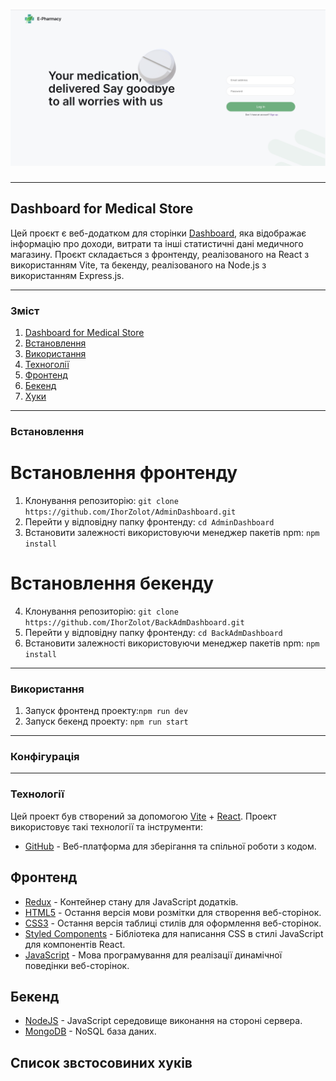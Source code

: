 # <img src='./public/E-Pharmacy.png' alt='React+Vite'>

---

## Dashboard for Medical Store

Цей проєкт є веб-додатком для сторінки
[Dashboard](https://admin-dashboard-seven-roan.vercel.app), яка відображає
інформацію про доходи, витрати та інші статистичні дані медичного магазину.
Проєкт складається з фронтенду, реалізованого на React з використанням Vite, та
бекенду, реалізованого на Node.js з використанням Express.js.

---

### Зміст

1. [Dashboard for Medical Store](#dashboard-for-Medical-Store)
2. [Встановлення](#встановлення)
3. [Використання](#використання)
4. [Техноголії](#техноголії)
5. [Фронтенд](#фронтенд)
6. [Бекенд](#бекенд)
7. [Хуки](#хуки)

---

### Встановлення

# Встановлення фронтенду

1. Клонування репозиторію:
   `git clone https://github.com/IhorZolot/AdminDashboard.git`
2. Перейти у відповідну папку фронтенду: `cd AdminDashboard`
3. Встановити залежності використовуючи менеджер пакетів npm: `npm install`

# Встановлення бекенду

4. Клонування репозиторію:
   `git clone https://github.com/IhorZolot/BackAdmDashboard.git`
5. Перейти у відповідну папку фронтенду: `cd BackAdmDashboard`
6. Встановити залежності використовуючи менеджер пакетів npm: `npm install`

---

### Використання

1. Запуск фронтенд проекту:`npm run dev`
2. Запуск бекенд проекту: `npm run start`

---

### Конфігурація

---

### Технології

Цей проект був створений за допомогою [Vite](https://vitejs.dev/) +
[React](https://reactjs.org/). Проект використовує такі технології та
інструменти:

- [GitHub](https://github.com/) - Веб-платформа для зберігання та спільної
  роботи з кодом.

## Фронтенд

- [Redux](https://redux.js.org/) - Контейнер стану для JavaScript додатків.
- [HTML5](https://developer.mozilla.org/en-US/docs/Web/Guide/HTML/HTML5) -
  Остання версія мови розмітки для створення веб-сторінок.
- [CSS3](https://developer.mozilla.org/en-US/docs/Archive/CSS3) - Остання версія
  таблиці стилів для оформлення веб-сторінок.
- [Styled Components](https://styled-components.com/) - Бібліотека для написання
  CSS в стилі JavaScript для компонентів React.
- [JavaScript](https://developer.mozilla.org/en-US/docs/Web/JavaScript) - Мова
  програмування для реалізації динамічної поведінки веб-сторінок.

## Бекенд

- [NodeJS](https://nodejs.org/) - JavaScript середовище виконання на стороні
  сервера.
- [MongoDB](https://www.mongodb.com/) - NoSQL база даних.

## Список звстосовиних хуків

